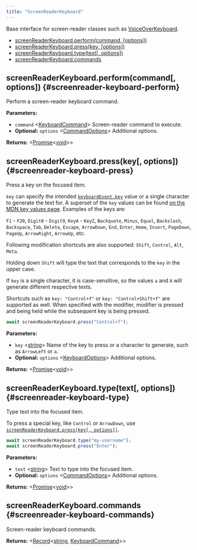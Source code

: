 ```yaml
---
title: "ScreenReaderKeyboard"
---
```


Base interface for screen-reader classes such as [VoiceOverKeyboard].

- [screenReaderKeyboard.perform(command, [options])](./class-screenreader-keyboard#screenreader-keyboard-perform)
- [screenReaderKeyboard.press(key, [options])](./class-screenreader-keyboard#screenreader-keyboard-press)
- [screenReaderKeyboard.type(text[, options])](./class-screenreader-keyboard#screenreader-keyboard-type)
- [screenReaderKeyboard.commands](./class-screenreader-keyboard#screenreader-keyboard-commands)

## screenReaderKeyboard.perform(command[, options]) {#screenreader-keyboard-perform}

Perform a screen-reader keyboard command.

**Parameters:**

- `command` &#60;[KeyboardCommand]&#62; Screen-reader command to execute.
- **Optional:** `options` &#60;[CommandOptions]&#62; Additional options.

**Returns:** &#60;[Promise]<[void]>&#62;

## screenReaderKeyboard.press(key[, options]) {#screenreader-keyboard-press}

Press a key on the focused item.

`key` can specify the intended [`keyboardEvent.key`](https://developer.mozilla.org/en-US/docs/Web/API/KeyboardEvent/key)
value or a single character to generate the text for. A superset of the `key` values can be found
[on the MDN key values page](https://developer.mozilla.org/en-US/docs/Web/API/KeyboardEvent/key/Key_Values). Examples of the keys are:

`F1` - `F20`, `Digit0` - `Digit9`, `KeyA` - `KeyZ`, `Backquote`, `Minus`, `Equal`, `Backslash`, `Backspace`, `Tab`,
`Delete`, `Escape`, `ArrowDown`, `End`, `Enter`, `Home`, `Insert`, `PageDown`, `PageUp`, `ArrowRight`, `ArrowUp`, etc.

Following modification shortcuts are also supported: `Shift`, `Control`, `Alt`, `Meta`.

Holding down `Shift` will type the text that corresponds to the `key` in the upper case.

If `key` is a single character, it is case-sensitive, so the values `a` and `A` will generate different respective
texts.

Shortcuts such as `key: "Control+f"` or `key: "Control+Shift+f"` are supported as well. When specified with the
modifier, modifier is pressed and being held while the subsequent key is being pressed.

```ts
await screenReaderKeyboard.press("Control+f");
```

**Parameters:**

- `key` &#60;[string]&#62; Name of the key to press or a character to generate, such as `ArrowLeft` or `a`.
- **Optional:** `options` &#60;[KeyboardOptions]&#62; Additional options.

**Returns:** &#60;[Promise]<[void]>&#62;

## screenReaderKeyboard.type(text[, options]) {#screenreader-keyboard-type}

Type text into the focused item.

To press a special key, like `Control` or `ArrowDown`, use [`screenReaderKeyboard.press(key[, options])`](./class-screenreader-keyboard#screenreader-keyboard-press).

```ts
await screenReaderKeyboard.type("my-username");
await screenReaderKeyboard.press("Enter");
```

**Parameters:**

- `text` &#60;[string]&#62; Text to type into the focused item.
- **Optional:** `options` &#60;[CommandOptions]&#62; Additional options.

**Returns:** &#60;[Promise]<[void]>&#62;

## screenReaderKeyboard.commands {#screenreader-keyboard-commands}

Screen-reader keyboard commands.

**Returns:** &#60;[Record]<[string], [KeyboardCommand]>&#62;

[commandoptions]: ./class-command-options "CommandOptions"
[keyboardcommand]: ./class-keyboard-command "KeyboardCommand"
[keyboardoptions]: ./class-keyboard-options "KeyboardOptions"
[voiceoverkeyboard]: ./class-voiceover-keyboard "VoiceOverKeyboard"
[promise]: https://developer.mozilla.org/en-US/docs/Web/JavaScript/Reference/Global_Objects/Promise "Promise"
[string]: https://developer.mozilla.org/en-US/docs/Web/JavaScript/Data_structures#String_type "string"
[void]: https://developer.mozilla.org/en-US/docs/Web/JavaScript/Reference/Global_Objects/undefined "void"
[record]: https://www.typescriptlang.org/docs/handbook/utility-types.html#recordkeys-type "Record"
